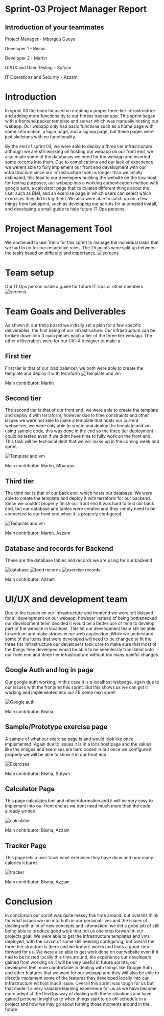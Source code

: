 # Sprint-03 Project Manager Report

## Introduction of your teammates

Project Manager - Mbargou Gueye

Developer 1 - Bisma

Developer 2 - Martin

UI/UX and User Testing - Sufyan

IT Operations and Security - Azzam

# Introduction

In sprint 03 the team focused on creating a proper three tier infrastructure and adding more functionality to our fitness tracker app. This sprint began with a frontend packer template and server which was manually hosting our webapp. Our webapp only had basic functions such as a home page with some information, a login page, and a signup page, but these pages were just skeletons with no functionality.

By the end of sprint 03, we were able to deploy a three tier infrastructure although we are still working on hosting our webapp on our front end, we also made some of the databases we need for the webapp and inserted some records into them. Due to complications and our lack of experience we werent able to fully implement our front end development with our infrastructure since our infrastructure took us longer than we initally estimated, this lead to our developers building the website on the localhost for testing purposes, our webapp has a working authentication method with google auth, a calculator page that calculates different things about the user such as BMI, and an exercise page in which users can select which exercises they did to log them. We also were able to catch up on a few things from last sprint, such as developing our scripts for automated install, and developing a small guide to help future IT Ops persons.

# Project Management Tool

We continued to use Trello for this sprint to manage the individual tasks that we had to do for our respective roles. The 25 points were split up between the tasks based on difficulty and importance.
![screens](images/trello-board.png)

# Team setup
Our IT Ops person made a guide for future IT Ops or other members
![screens](images/guide.png)

# Team Goals and Deliverables

As shown in our trello board we initially set a plan for a few specific deliverables, the first being of our infrastructure.
Our infrastructure can be broken down into 3 main pieces each a tier of the three tier webapp. The other deliverables were for our UI/UX designer to make a 

## First tier

First tier is that of our load balancer, we both were able to create the template and deploy it with terraform
![Template and vm](images/loadbalancer.png)

Main contributor: Martin

## Second tier
The second tier is that of our front end, we were able to create the template and deploy it with terraform, however due to time constraints and other issues we were not able to make a template that hosts our current webserver, we were only able to create and deploy the template and vm using sample code, this was done in the end so the three tier deployment could be tested even if we didnt have time to fully work on the front end. This task will be technical debt that we will make up in the coming week and sprint.

![Template and vm](images/frontend.png)

Main contributor: Martin, Mbargou

## Third tier
The third tier is that of our back end, which hosts our database. We were able to create the template and deploy it with terraform for our backend. Since we couldnt properly finish our front end it was hard to test our back end, but our database and tables were created and they simply need to be connected to our front end when it is properly configured.

![Template and vm](images/backend.png)

Main contributor: Martin, Azzam

## Database and records for Backend
These are the database tables and records we are using for our backend

![database](images/database.png)
![food records](images/food-records.png)
![exercise records](images/exercise-records.png)

Main contributor: Azzam

# UI/UX and development team

Due to the issues on our infrastructure and frontend we were left delayed for all development on our webapp, however instead of being bottlenecked our development team decided it would be a better use of time to develop part of the website in localhost. This let our development team still be able to work on and make strides in our web application. While we understand some of the items that were developed will need to be changed to fit the three tier infrastructure our developers took care to make sure that most of the things they developed would be able to be seemlessly translated onto our front end and three tier infrastructure without too many painful changes.

## Google Auth and log in page
Our google auth working, in this case it is a localhost webpage, again due to our issues with the frontend this sprint. But this shows us we can get it working and implemented into our FE come next sprint

![Google auth](images/Oauth.png)

Main contributor: Bisma

## Sample/Prototype exercise page
A sample of what our exercise page is and would look like once implemented. Again due to issues it is in a localhost page and the values like the images and exercises are hard coded in but once we configure it properly we will be able to show it in our front end

![Exercises](images/exercise.png)

Main contributor: Bisma, Sufyan


## Calculator Page
This page calculates bmi and other information and it will be very easy to implement into our front end as we dont need much more than the code already written.

![calculator](images/calculator.png)

Main contributor: Bisma, Azzam

## Tracker Page
This page lets a user track what exercises they have done and how many calories it burns

![tracker](images/tracker.png)

Main contributor: Bisma, Azzam
 

# Conclusion
In conclusion our sprint was quite messy this time around, but overall I think for what issues we ran into both in our personal lives and the issues of dealing with a lot of new concepts and information, we did a good job of still being able to produce good work that put us one step forward in our projects goal. We were able to get the infrastructure templates and vms deployed, with the caviat of some still needing configuring, but overall the three tier structure is there and we know it works and thats a good step forward for us. We were also able to get work done on our website even if it had to be hosted locally this time around, the experience our developers gained from working on it will be very useful in future sprints, our developers feel more comfortable in dealing with things like Google Auth and other features that we want for our webapp and they will also be able to directly implement some of the features they developed locally into our infrastructure without much issue. Overall this sprint was tough for us but that made it a very valuable learning experience for us as we have become more adept at the DevOps way of dealing with these situations and have gained personal insight as to when things start to go off-schedule in a project and how we may go about turning those moments around in the future.


